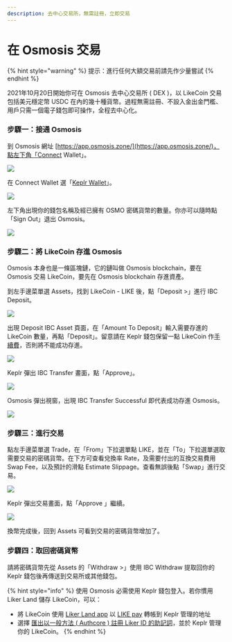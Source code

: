 ```yaml
---
description: 去中心交易所，無需註冊，立即交易
---
```


# 在 Osmosis 交易

{% hint style="warning" %}
提示：進行任何大額交易前請先作少量嘗試
{% endhint %}

2021年10月20日開始你可在 Osmosis 去中心交易所 ( DEX )，以 LikeCoin 交易包括美元穩定幣 USDC 在內的幾十種貨幣。過程無需註冊、不設入金出金門檻、用戶只需一個電子錢包即可操作，全程去中心化。

### 步驟一：接通 Osmosis

到 Osmosis 網址 [https://app.osmosis.zone/](https://app.osmosis.zone/)，點左下角「Connect Wallet」。

![](<../../.gitbook/assets/Osmosis 01.png>)

在 Connect Wallet 選「[Keplr Wallet](../wallet/keplr.md)」。

![](<../../.gitbook/assets/Osmosis 02.png>)

左下角出現你的錢包名稱及經已擁有 OSMO 密碼貨幣的數量。你亦可以隨時點「Sign Out」退出 Osmosis。

![](<../../.gitbook/assets/Osmosis 03.png>)

### 步驟二：將 LikeCoin 存進 Osmosis

Osmosis 本身也是一條區塊鏈，它的鏈叫做 Osmosis blockchain，要在 Osmosis 交易 LikeCoin，要先在 Osmosis blockchain 存進資產。

到左手邊菜單選 Assets，找到 LikeCoin - LIKE 後，點「Deposit >」進行 IBC Deposit。

![](<../../.gitbook/assets/Osmosis 04.png>)

出現 Deposit IBC Asset 頁面，在「Amount To Deposit」輸入需要存進的 LikeCoin 數量，再點「Deposit」。留意請在 Keplr 錢包保留一點 LikeCoin 作[手續費](../wallet/transaction-fee.md)，否則將不能成功存進。

![](<../../.gitbook/assets/Osmosis 05.png>)

Keplr 彈出 IBC Transfer 畫面，點「Approve」。

![](<../../.gitbook/assets/Osmosis 06.png>)

Osmosis 彈出視窗，出現 IBC Transfer Successful 即代表成功存進 Osmosis。

![](<../../.gitbook/assets/Osmosis 07.png>)

### 步驟三：進行交易

點左手邊菜單選 Trade，在「From」下拉選單點 LIKE，並在「To」下拉選單選取需要交易的密碼貨幣。在下方可查看兌換率 Rate，及需要付出的互換交易費用 Swap Fee，以及預計的滑點 Estimate Slippage。查看無誤後點「Swap」進行交易。

![](<../../.gitbook/assets/Osmosis 08.png>)

Keplr 彈出交易畫面，點「Approve 」繼續。

![](<../../.gitbook/assets/Osmosis 09.png>)

換幣完成後，回到 Assets 可看到交易的密碼貨幣增加了。

### 步驟四：取回密碼貨幣

請將密碼貨幣先從 Assets 的「Withdraw >」使用 IBC Withdraw 提取回你的 Keplr 錢包後再傳送到交易所或其他錢包。

{% hint style="info" %}
使用 Osmosis 必需使用 Keplr 錢包登入。若你慣用 Liker Land 儲存 LikeCoin，可以：

* 將 LikeCoin 使用 [Liker Land app](../../user-guide/liker-land/download.md) 以 [LIKE pay](../wallet/like-pay.md) 轉帳到 Keplr 管理的地址
* 選擇 [匯出以一般方法 ( Authcore ) 註冊 Liker ID 的助記詞](../../user-guide/liker-id/export-seed-words.md)，並於 Keplr 管理你的 LikeCoin。
{% endhint %}
